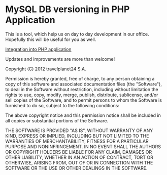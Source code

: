 MySQL DB versioning in PHP Application
========

This is a tool, which help us on day to day development in our office. 
Hopefully this will be useful for you as well.



[Integration into PHP application](https://github.com/travelplanet24/mysql-versioning-in-zf-1.x/wiki/Integration)

Updates and improvements are more than welcome!


Copyright (C) 2012 travelplanet24 S.A.

Permission is hereby granted, free of charge, to any person obtaining a copy of this software 
and associated documentation files (the "Software"), to deal in the Software without restriction, 
including without limitation the rights to use, copy, modify, merge, publish, distribute, sublicense, 
and/or sell copies of the Software, and to permit persons to whom the Software is furnished to do so, 
subject to the following conditions:

The above copyright notice and this permission notice shall be included in all copies or 
substantial portions of the Software.

THE SOFTWARE IS PROVIDED "AS IS", WITHOUT WARRANTY OF ANY KIND, EXPRESS OR IMPLIED, INCLUDING 
BUT NOT LIMITED TO THE WARRANTIES OF MERCHANTABILITY, FITNESS FOR A PARTICULAR PURPOSE AND NONINFRINGEMENT. 
IN NO EVENT SHALL THE AUTHORS OR COPYRIGHT HOLDERS BE LIABLE FOR ANY CLAIM, DAMAGES OR OTHER LIABILITY, 
WHETHER IN AN ACTION OF CONTRACT, TORT OR OTHERWISE, ARISING FROM, OUT OF OR IN CONNECTION WITH 
THE SOFTWARE OR THE USE OR OTHER DEALINGS IN THE SOFTWARE.
